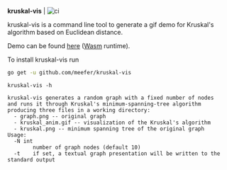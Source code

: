 **kruskal-vis** | ![ci](https://github.com/meefer/kruskal-vis/workflows/ci/badge.svg)

kruskal-vis is a command line tool to generate a gif demo for Kruskal's algorithm based on Euclidean distance.

Demo can be found [here](http://google.com) ([Wasm](https://en.wikipedia.org/wiki/WebAssembly) runtime).

To install kruskal-vis run
```bash
go get -u github.com/meefer/kruskal-vis
```

`kruskal-vis -h`
```
kruskal-vis generates a random graph with a fixed number of nodes
and runs it through Kruskal's minimum-spanning-tree algorithm
producing three files in a working directory:
  - graph.png -- original graph
  - kruskal_anim.gif -- visualization of the Kruskal's algorithm
  - kruskal.png -- minimum spanning tree of the original graph
Usage:
  -N int
        number of graph nodes (default 10)
  -t    if set, a textual graph presentation will be written to the standard output
```
